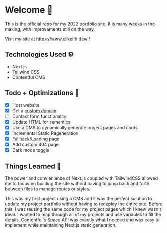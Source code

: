 # Welcome 👋

This is the official repo for my 2022 portfolio site. It is many weeks in the making, with improvements still on the way.

Visit my site at https://www.elikeith.dev/ !

## Technologies Used ⚙️

- Next.js
- Tailwind CSS
- Contentful CMS

## Todo + Optimizations 📝

- [x] Host website
- [x] Get a [custom domain](https://www.elikeith.dev/)
- [ ] Contact form functionality
- [x] Update HTML for semantics
- [x] Use a CMS to dynamically generate project pages and cards
- [x] Incremental Static Regeneration
- [x] Fallback/Loading page
- [x] Add custom 404 page
- [x] Dark mode toggle

## Things Learned 🔖

The power and convienience of Next.js coupled with TailwindCSS allowed me to focus on building the site without having to jump back and forth between files to manage routes or styles.

This was my first project using a CMS and it was the perfect solution to update my project portfolio without having to redeploy the entire site. Before this, I was reusing the same code for my project pages which I knew wasn't ideal. I wanted to map through all of my projects and use variables to fill the details. Contentful's Space API was exactly what I needed and was easy to implement while maintaining Next.js static generation.
